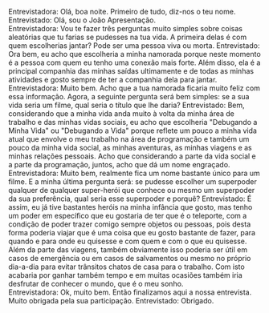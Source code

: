 Entrevistadora: Olá, boa noite. Primeiro de tudo, diz-nos o teu nome. 
Entrevistado: Olá, sou o João Apresentação.  
Entrevistadora: Vou te fazer três perguntas muito simples sobre coisas aleatórias que tu farias se pudesses na tua vida. 
A primeira delas é com quem escolherias jantar? Pode ser uma pessoa viva ou morta. 
Entrevistado: Ora bem, eu acho que escolheria a minha namorada porque neste momento é a pessoa com quem eu tenho uma conexão mais forte. Além disso, ela é a principal companhia das minhas saídas ultimamente e de todas as minhas atividades e gosto sempre de ter a companhia dela para jantar.  
Entrevistadora: Muito bem. Acho que a tua namorada ficaria muito feliz com essa informação. Agora, a seguinte pergunta será bem simples: se a sua vida seria um filme, qual seria o título que lhe daria? 
Entrevistado: Bem, considerando que a minha vida anda muito à volta da minha área de trabalho e das minhas vidas sociais, eu acho que escolheria "Debugando a Minha Vida" ou "Debugando a Vida" porque reflete um pouco a minha vida atual que envolve o meu trabalho na área de programação e também um pouco da minha vida social, as minhas aventuras, as minhas viagens e as minhas relações pessoais. Acho que considerando a parte da vida social e a parte da programação, juntos, acho que dá um nome engraçado.  
Entrevistadora: Muito bem, realmente fica um nome bastante único para um filme. E a minha última pergunta será: se pudesse escolher um superpoder qualquer de qualquer super-herói que conhece ou mesmo um superpoder da sua preferência, qual seria esse superpoder e porquê? 
Entrevistado: É assim, eu já tive bastantes heróis na minha infância que gosto, mas tenho um poder em específico que eu gostaria de ter que é o teleporte, com a condição de poder trazer comigo sempre objetos ou pessoas, pois desta forma poderia viajar que é uma coisa que eu gosto bastante de fazer, para quando e para onde eu quisesse e com quem e com o que eu quisesse. Além da parte das viagens, também obviamente isso poderia ser útil em casos de emergência ou em casos de salvamentos ou mesmo no próprio dia-a-dia para evitar trânsitos chatos de casa para o trabalho. Com isto acabaria por ganhar também tempo e em muitas ocasiões também iria desfrutar de conhecer o mundo, que é o meu sonho.  
Entrevistadora: Ok, muito bem. Então finalizamos aqui a nossa entrevista. Muito obrigada pela sua participação. 
Entrevistado: Obrigado.
